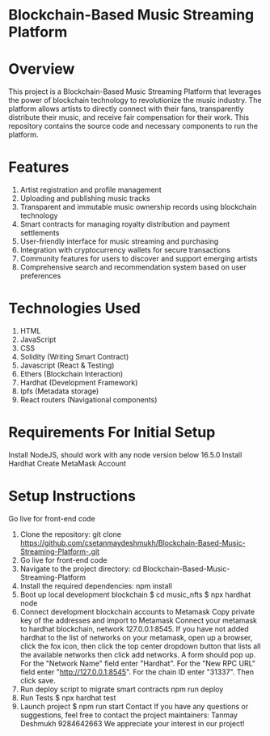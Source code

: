# Blockchain-Based Music Streaming Platform
# Overview
This project is a Blockchain-Based Music Streaming Platform that leverages the power of blockchain technology to revolutionize the music industry. The platform allows artists to directly connect with their fans, transparently distribute their music, and receive fair compensation for their work. This repository contains the source code and necessary components to run the platform.

# Features
1. Artist registration and profile management 
2. Uploading and publishing music tracks
3. Transparent and immutable music ownership records using blockchain technology
4. Smart contracts for managing royalty distribution and payment settlements
5. User-friendly interface for music streaming and purchasing
6. Integration with cryptocurrency wallets for secure transactions
7. Community features for users to discover and support emerging artists
8. Comprehensive search and recommendation system based on user preferences
# Technologies Used
1. HTML
2. JavaScript
3. CSS
4. Solidity (Writing Smart Contract)
5. Javascript (React & Testing)
6. Ethers (Blockchain Interaction)
7. Hardhat (Development Framework)
8. Ipfs (Metadata storage)
9. React routers (Navigational components)
# Requirements For Initial Setup
Install NodeJS, should work with any node version below 16.5.0
Install Hardhat
Create MetaMask Account
# Setup Instructions
Go live for front-end code 
1. Clone the repository: git clone https://github.com/csetanmaydeshmukh/Blockchain-Based-Music-Streaming-Platform-.git
2. Go live for front-end code 
3. Navigate to the project directory: cd Blockchain-Based-Music-Streaming-Platform
4. Install the required dependencies: npm install
5. Boot up local development blockchain
$ cd music_nfts
$ npx hardhat node
5. Connect development blockchain accounts to Metamask Copy private key of the addresses and import to Metamask Connect your metamask to hardhat blockchain, network 127.0.0.1:8545.
If you have not added hardhat to the list of networks on your metamask, open up a browser, click the fox icon, then click the top center dropdown button that lists all the available networks then click add networks. A form should pop up. For the "Network Name" field enter "Hardhat". For the "New RPC URL" field enter "http://127.0.0.1:8545". For the chain ID enter "31337". Then click save.
6. Run deploy script to migrate smart contracts
npm run deploy
7. Run Tests
$ npx hardhat test
8. Launch project
$ npm run start
Contact
If you have any questions or suggestions, feel free to contact the project maintainers:
Tanmay Deshmukh
9284642663
We appreciate your interest in our project!
